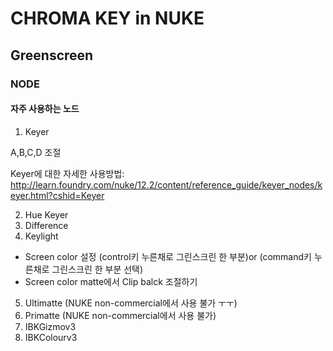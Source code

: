 # CHROMA KEY in NUKE
## Greenscreen
### NODE


#### 자주 사용하는 노드
1. Keyer

A,B,C,D 조절

Keyer에 대한 자세한 사용방법: http://learn.foundry.com/nuke/12.2/content/reference_guide/keyer_nodes/keyer.html?cshid=Keyer

2. Hue Keyer
3. Difference
4. Keylight

- Screen color 설정 (control키 누른채로 그린스크린 한 부분)or (command키 누른채로 그린스크린 한 부분 선택)
- Screen color matte에서 Clip balck 조절하기 


5. Ultimatte (NUKE non-commercial에서 사용 불가 ㅜㅜ)
6. Primatte  (NUKE non-commercial에서 사용 불가)
7. IBKGizmov3
8. IBKColourv3
